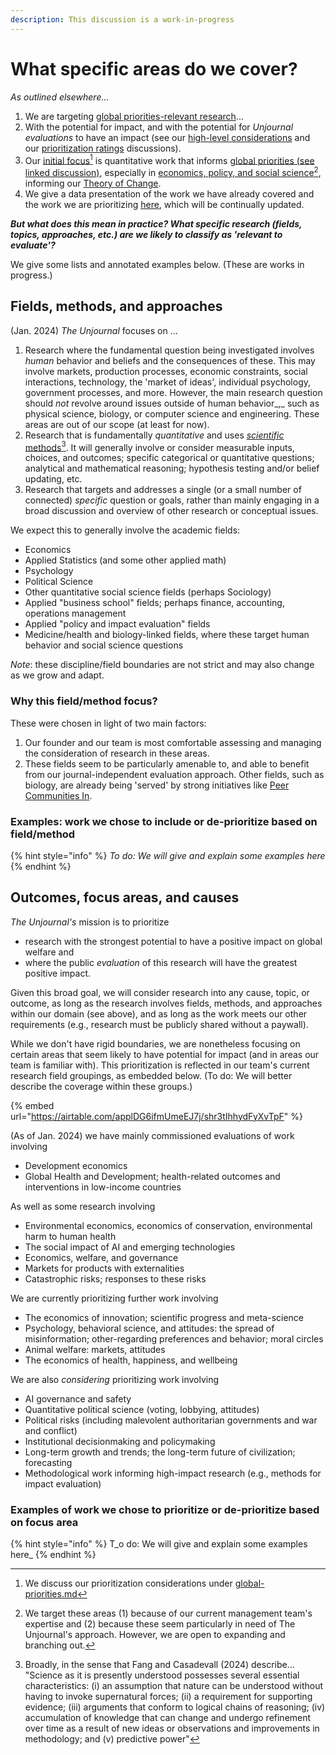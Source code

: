 ```yaml
---
description: This discussion is a work-in-progress
---
```


# What specific areas do we cover?

_As outlined elsewhere..._

1. We are targeting [global priorities-relevant research](../../the-field-and-ea-gp-research.md)...
2. With the potential for impact, and with the potential for _Unjournal_ _evaluations_ to have an impact (see our [high-level considerations](what-research-to-target.md#high-level-considerations-for-prioritizing-research) and our [prioritization ratings](process-prioritizing-research-wip/prioritization-ratings-discussion.md) discussions).
3. Our [initial focus](#user-content-fn-1)[^1] is quantitative work that informs [global priorities (see linked discussion)](../../the-field-and-ea-gp-research.md), especially in [economics, policy, and social science](#user-content-fn-2)[^2], informing our [Theory of Change](../../benefits-and-features/global-priorities-theory-of-change/).
4. We give a data presentation of the work we have already covered and the work we are prioritizing [here](https://unjournal.github.io/unjournaldata/chapters/evaluation\_data\_analysis.html), which will be continually updated.

_**But what does this mean in practice? What specific research (fields, topics, approaches, etc.) are we likely to classify as 'relevant to evaluate'?**_

We give some lists and annotated examples below. (These are works in progress.)

## Fields, methods, and approaches

(Jan. 2024) _The Unjournal_ focuses on ...&#x20;

1. Research where the fundamental question being investigated involves _human_ behavior and beliefs and the consequences of these. This may involve markets, production processes, economic constraints, social interactions, technology, the 'market of ideas', individual psychology, government processes, and more. However, the main research question should _not_ revolve around issues outside of human behavior_,_ such as physical science, biology, or computer science and engineering. These areas are out of our scope (at least for now). &#x20;
2. Research that is fundamentally _quantitative_ and uses [_scientific_ methods](#user-content-fn-3)[^3]. It will generally involve or consider measurable inputs, choices, and outcomes; specific categorical or quantitative questions; analytical and mathematical reasoning; hypothesis testing and/or belief updating, etc.&#x20;
3. Research that targets and addresses a single (or a small number of connected) _specific_ question or goals,  rather than mainly engaging in a broad discussion and overview of other research or conceptual issues.

We expect this to generally involve the academic fields:

* Economics
* Applied Statistics (and some other applied math)
* Psychology&#x20;
* Political Science
* Other quantitative social science fields (perhaps Sociology)
* Applied "business school" fields;  perhaps finance, accounting, operations management
* Applied "policy and impact evaluation" fields&#x20;
* Medicine/health and biology-linked fields, where these target human behavior and social science questions

_Note_: these discipline/field boundaries are not strict and may also change as we grow and adapt.&#x20;

### Why this field/method focus?

These were chosen in light of two main factors:

1. Our founder and our team is most comfortable assessing and managing the consideration of research in these areas.
2. These fields seem to be particularly amenable to, and able to benefit from our journal-independent evaluation approach. Other fields, such as biology, are already being 'served' by strong initiatives like [Peer Communities In](https://peercommunityin.org/).

### Examples: work we chose to include or de-prioritize based on field/method

{% hint style="info" %}
&#x20;_To do: We will give and explain some examples here_
{% endhint %}



## Outcomes, focus areas, and causes

_The Unjournal's_ mission is to prioritize&#x20;

* research with the strongest potential to have a positive impact on global welfare and
* where the public _evaluation_ of this research will have the greatest positive impact.&#x20;

Given this broad goal, we will consider research into any cause, topic, or outcome, as long as the research involves fields, methods, and approaches within our domain (see above), and as long as the work meets our other requirements (e.g., research must be publicly shared without a paywall).&#x20;

While we don't have rigid boundaries, we are nonetheless focusing on certain areas that seem likely to have potential for impact (and in areas our team is familiar with). This prioritization is reflected in our team's current research field groupings, as embedded below.  (To do: We will better describe the coverage within these groups.)

{% embed url="https://airtable.com/applDG6ifmUmeEJ7j/shr3tIhhydFyXvTpF" %}

(As of Jan. 2024) we have mainly commissioned evaluations of work involving&#x20;

* Development economics
* Global Health and Development; health-related outcomes and interventions in low-income countries&#x20;

As well as some research involving

* Environmental economics, economics of conservation, environmental harm to human health&#x20;
* The social impact of AI and emerging technologies&#x20;
* Economics, welfare, and governance
* Markets for products with externalities
* Catastrophic risks; responses to these risks



We are currently prioritizing further work involving&#x20;

* The economics of innovation; scientific progress and meta-science&#x20;
* Psychology, behavioral science, and attitudes: the spread of misinformation; other-regarding preferences and behavior; moral circles
* Animal welfare: markets, attitudes
* The economics of health, happiness, and wellbeing



We are also _considering_ prioritizing work involving

* AI governance and safety&#x20;
* Quantitative political science (voting, lobbying, attitudes)&#x20;
* Political risks (including malevolent authoritarian governments and war and conflict)&#x20;
* Institutional decisionmaking and policymaking
* Long-term growth and trends; the long-term future of civilization; forecasting
* Methodological work informing high-impact research (e.g., methods for impact evaluation)



### Examples of work we chose to prioritize or de-prioritize based on focus area

{% hint style="info" %}
T_o do: We will give and explain some examples here_
{% endhint %}

[^1]: We discuss our prioritization considerations under [global-priorities.md](../../faq-interaction/global-priorities.md "mention")

[^2]: We target these areas (1) because of our current management team's expertise and (2) because these seem particularly in need of The Unjournal's approach. However, we are open to expanding and branching out.



[^3]: Broadly, in the sense that Fang and Casadevall (2024) describe... "Science as it is presently understood possesses several essential characteristics: (i) an assumption that nature can be understood without having to invoke supernatural forces; (ii) a requirement for supporting evidence; (iii) arguments that conform to logical chains of reasoning; (iv) accumulation of knowledge that can change and undergo refinement over time as a result of new ideas or observations and improvements in methodology; and (v) predictive power"
